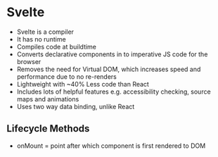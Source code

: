 # Svelte

- Svelte is a compiler
- It has no runtime
- Compiles code at buildtime
- Converts declarative components in to imperative JS code for the browser
- Removes the need for Virtual DOM, which increases speed and performance due to no re-renders
- Lightweight with ~40% Less code than React
- Includes lots of helpful features e.g. accessibility checking, source maps and animations
- Uses two way data binding, unlike React

## Lifecycle Methods

- onMount = point after which component is first rendered to DOM
